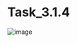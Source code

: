 # Task_3.1.4
![image](https://github.com/AlexandrMV64/Task_3.1.4/assets/134216054/86227b0b-7c2f-404c-b151-654bfc836ca8)
